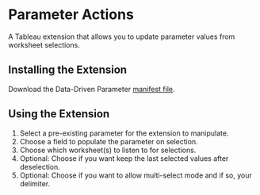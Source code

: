 # Parameter Actions
A Tableau extension that allows you to update parameter values from worksheet selections.

## Installing the Extension

Download the Data-Driven Parameter [manifest file](https://tableau.github.io/extension-parameter-actions/ParameterActions.trex). 

## Using the Extension
1. Select a pre-existing parameter for the extension to manipulate.
2. Choose a field to populate the parameter on selection.
3. Choose which worksheet(s) to listen to for selections.
4. Optional: Choose if you want keep the last selected values after deselection.
5. Optional: Choose if you want to allow multi-select mode and if so, your delimiter.
